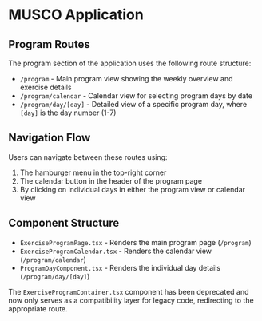 # MUSCO Application

## Program Routes

The program section of the application uses the following route structure:

- `/program` - Main program view showing the weekly overview and exercise details
- `/program/calendar` - Calendar view for selecting program days by date
- `/program/day/[day]` - Detailed view of a specific program day, where `[day]` is the day number (1-7)

## Navigation Flow

Users can navigate between these routes using:

1. The hamburger menu in the top-right corner
2. The calendar button in the header of the program page
3. By clicking on individual days in either the program view or calendar view

## Component Structure

- `ExerciseProgramPage.tsx` - Renders the main program page (`/program`)
- `ExerciseProgramCalendar.tsx` - Renders the calendar view (`/program/calendar`)
- `ProgramDayComponent.tsx` - Renders the individual day details (`/program/day/[day]`)

The `ExerciseProgramContainer.tsx` component has been deprecated and now only serves as a compatibility layer for legacy code, redirecting to the appropriate route. 